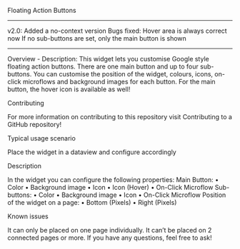 ﻿Floating Action Buttons

****
v2.0: Added a no-context version
Bugs fixed:
Hover area is always correct now
If no sub-buttons are set, only the main button is shown
****

Overview - Description:
This widget lets you customise Google style floating action buttons. There are one main button and up to four sub-buttons. You can customise the position of the widget, colours, icons, on-click microflows and background images for each button. For the main button, the hover icon is available as well!

Contributing

For more information on contributing to this repository visit Contributing to a GitHub repository!

Typical usage scenario

Place the widget in a dataview and configure accordingly

Description

In the widget you can configure the following properties:
Main Button:
•	Color
•	Background image
•	Icon
•	Icon (Hover)
•	On-Click Microflow
Sub-buttons:
•	Color
•	Background image
•	Icon
•	On-Click Microflow
Position of the widget on a page:
•	Bottom (Pixels)
•	Right (Pixels)

Known issues

It can only be placed on one page individually. It can’t be placed on 2 connected pages or more.
If you have any questions, feel free to ask!

